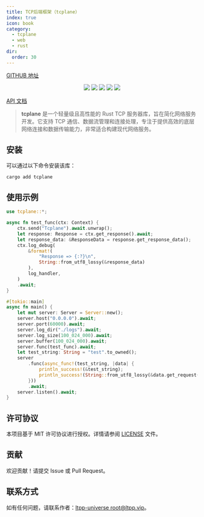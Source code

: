 ```yaml
---
title: TCP后端框架（tcplane）
index: true
icon: book
category:
  - tcplane
  - web
  - rust
dir:
  order: 30
---
```


<Share colorful />

[GITHUB 地址](https://github.com/ltpp-universe/tcplane)

<center>

[![](https://img.shields.io/crates/v/tcplane.svg)](https://crates.io/crates/tcplane)
[![](https://img.shields.io/crates/d/tcplane.svg)](https://img.shields.io/crates/d/tcplane.svg)
[![](https://docs.rs/tcplane/badge.svg)](https://docs.rs/tcplane)
[![](https://github.com/ltpp-universe/tcplane/workflows/Rust/badge.svg)](https://github.com/ltpp-universe/tcplane/actions?query=workflow:Rust)
[![](https://img.shields.io/crates/l/tcplane.svg)](./LICENSE)

</center>

[API 文档](https://docs.rs/tcplane/latest/tcplane/)

> **tcplane** 是一个轻量级且高性能的 Rust TCP 服务器库，旨在简化网络服务开发。它支持 TCP 通信、数据流管理和连接处理，专注于提供高效的底层网络连接和数据传输能力，非常适合构建现代网络服务。

## 安装

可以通过以下命令安装该库：

```shell
cargo add tcplane
```

## 使用示例

```rust
use tcplane::*;

async fn test_func(ctx: Context) {
    ctx.send("Tcplane").await.unwrap();
    let response: Response = ctx.get_response().await;
    let response_data: &ResponseData = response.get_response_data();
    ctx.log_debug(
        &format!(
            "Response => {:?}\n",
            String::from_utf8_lossy(&response_data)
        ),
        log_handler,
    )
    .await;
}

#[tokio::main]
async fn main() {
    let mut server: Server = Server::new();
    server.host("0.0.0.0").await;
    server.port(60000).await;
    server.log_dir("./logs").await;
    server.log_size(100_024_000).await;
    server.buffer(100_024_000).await;
    server.func(test_func).await;
    let test_string: String = "test".to_owned();
    server
        .func(async_func!(test_string, |data| {
            println_success!(&test_string);
            println_success!(String::from_utf8_lossy(&data.get_request().await));
        }))
        .await;
    server.listen().await;
}
```

## 许可协议

本项目基于 MIT 许可协议进行授权。详情请参阅 [LICENSE](LICENSE) 文件。

## 贡献

欢迎贡献！请提交 Issue 或 Pull Request。

## 联系方式

如有任何问题，请联系作者：[ltpp-universe <root@ltpp.vip>](mailto:root@ltpp.vip)。

<Bottom />

